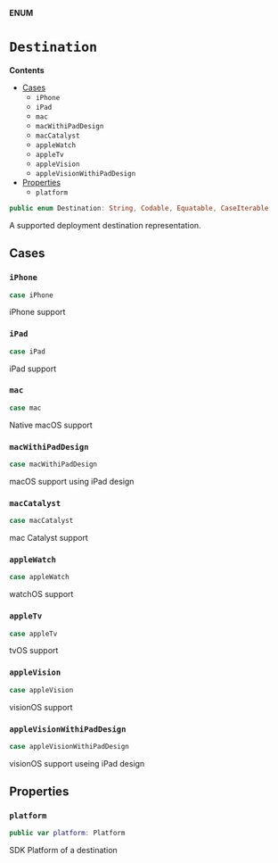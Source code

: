 **ENUM**

# `Destination`

**Contents**

- [Cases](#cases)
  - `iPhone`
  - `iPad`
  - `mac`
  - `macWithiPadDesign`
  - `macCatalyst`
  - `appleWatch`
  - `appleTv`
  - `appleVision`
  - `appleVisionWithiPadDesign`
- [Properties](#properties)
  - `platform`

```swift
public enum Destination: String, Codable, Equatable, CaseIterable
```

A supported deployment destination representation.

## Cases
### `iPhone`

```swift
case iPhone
```

iPhone support

### `iPad`

```swift
case iPad
```

iPad support

### `mac`

```swift
case mac
```

Native macOS support

### `macWithiPadDesign`

```swift
case macWithiPadDesign
```

macOS support using iPad design

### `macCatalyst`

```swift
case macCatalyst
```

mac Catalyst support

### `appleWatch`

```swift
case appleWatch
```

watchOS support

### `appleTv`

```swift
case appleTv
```

tvOS support

### `appleVision`

```swift
case appleVision
```

visionOS support

### `appleVisionWithiPadDesign`

```swift
case appleVisionWithiPadDesign
```

visionOS support useing iPad design

## Properties
### `platform`

```swift
public var platform: Platform
```

SDK Platform of a destination
